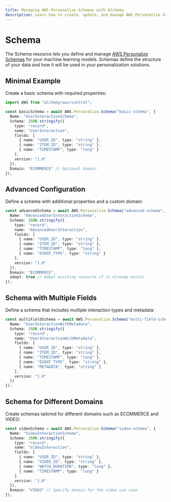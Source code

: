 ```yaml
---
title: Managing AWS Personalize Schemas with Alchemy
description: Learn how to create, update, and manage AWS Personalize Schemas using Alchemy Cloud Control.
---
```


# Schema

The Schema resource lets you define and manage [AWS Personalize Schemas](https://docs.aws.amazon.com/personalize/latest/userguide/) for your machine learning models. Schemas define the structure of your data and how it will be used in your personalization solutions.

## Minimal Example

Create a basic schema with required properties:

```ts
import AWS from "alchemy/aws/control";

const basicSchema = await AWS.Personalize.Schema("basic-schema", {
  Name: "UserInteractionSchema",
  Schema: JSON.stringify({
    type: "record",
    name: "UserInteraction",
    fields: [
      { name: "USER_ID", type: "string" },
      { name: "ITEM_ID", type: "string" },
      { name: "TIMESTAMP", type: "long" }
    ],
    version: "1.0"
  }),
  Domain: "ECOMMERCE" // Optional domain
});
```

## Advanced Configuration

Define a schema with additional properties and a custom domain:

```ts
const advancedSchema = await AWS.Personalize.Schema("advanced-schema", {
  Name: "AdvancedUserInteractionSchema",
  Schema: JSON.stringify({
    type: "record",
    name: "AdvancedUserInteraction",
    fields: [
      { name: "USER_ID", type: "string" },
      { name: "ITEM_ID", type: "string" },
      { name: "TIMESTAMP", type: "long" },
      { name: "EVENT_TYPE", type: "string" }
    ],
    version: "1.0"
  }),
  Domain: "ECOMMERCE",
  adopt: true // Adopt existing resource if it already exists
});
```

## Schema with Multiple Fields

Define a schema that includes multiple interaction types and metadata:

```ts
const multiFieldSchema = await AWS.Personalize.Schema("multi-field-schema", {
  Name: "UserInteractionWithMetadata",
  Schema: JSON.stringify({
    type: "record",
    name: "UserInteractionWithMetadata",
    fields: [
      { name: "USER_ID", type: "string" },
      { name: "ITEM_ID", type: "string" },
      { name: "TIMESTAMP", type: "long" },
      { name: "EVENT_TYPE", type: "string" },
      { name: "METADATA", type: "string" }
    ],
    version: "1.0"
  })
});
```

## Schema for Different Domains

Create schemas tailored for different domains such as ECOMMERCE and VIDEO:

```ts
const videoSchema = await AWS.Personalize.Schema("video-schema", {
  Name: "VideoInteractionSchema",
  Schema: JSON.stringify({
    type: "record",
    name: "VideoInteraction",
    fields: [
      { name: "USER_ID", type: "string" },
      { name: "VIDEO_ID", type: "string" },
      { name: "WATCH_DURATION", type: "long" },
      { name: "TIMESTAMP", type: "long" }
    ],
    version: "1.0"
  }),
  Domain: "VIDEO" // Specify domain for the video use case
});
```